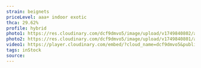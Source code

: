 ```yaml
---
strain: beignets
priceLevel: aaa+ indoor exotic
thca: 29.62%
profile: hybrid
photo1: https://res.cloudinary.com/dcf9dmvo5/image/upload/v1749840802/aaa-plus-ex_hybrid_beingets_1_swlv8p.jpg
photo2: https://res.cloudinary.com/dcf9dmvo5/image/upload/v1749840801/aaa-plus-ex_hybrid_beingets_2_cwyuuf.jpg
video1: https://player.cloudinary.com/embed/?cloud_name=dcf9dmvo5&public_id=aaa-plus-ex_hybrid_biengets_ow8uze&profile=flower
tags: inStock
source:
---
```


